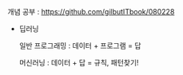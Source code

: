 개념 공부 : https://github.com/gilbutITbook/080228

- 딥러닝

  일반 프로그래밍 : 데이터 + 프로그램 = 답

  머신러닝 : 데이터 + 답 = 규칙, 패턴찾기!

  